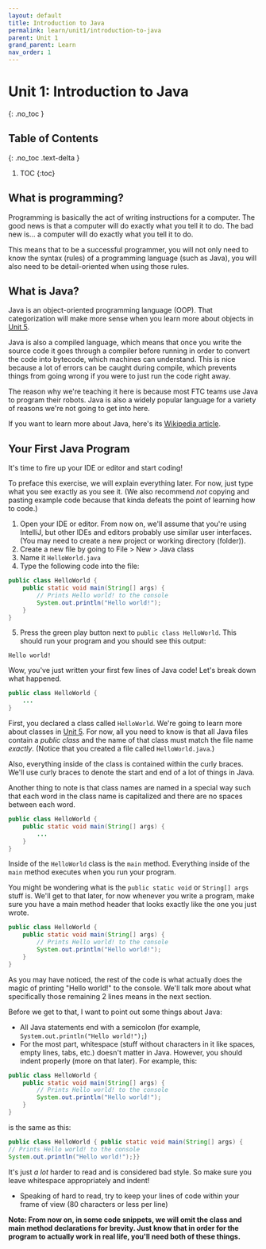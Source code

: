 ```yaml
---
layout: default
title: Introduction to Java
permalink: learn/unit1/introduction-to-java
parent: Unit 1
grand_parent: Learn
nav_order: 1
---
```


# Unit 1: Introduction to Java

{: .no_toc }

## Table of Contents

{: .no_toc .text-delta }

1. TOC
   {:toc}

## What is programming?

Programming is basically the act of writing instructions for a computer. The good news is that a computer will do exactly what you tell it to do. The bad new is... a computer will do exactly what you tell it to do.

This means that to be a successful programmer, you will not only need to know the syntax (rules) of a programming language (such as Java), you will also need to be detail-oriented when using those rules.

## What is Java?

Java is an object-oriented programming language (OOP). That
categorization will make more sense when you learn more about
objects in [Unit 5](/learn-code/learn/unit5).

Java is also a compiled language, which means that once you write the source code it goes through a compiler before running in order to convert the code into bytecode, which machines can understand. This is nice because a lot of errors can be caught during compile, which prevents things from going wrong if you were to just run the code right away.

The reason why we're teaching it here is because most FTC
teams use Java to program their robots. Java is also a widely popular language for a variety of reasons we're not going to
get into here.

If you want to learn more about Java, here's its [Wikipedia article](<https://en.wikipedia.org/wiki/Java_(programming_language)>).

## Your First Java Program

It's time to fire up your IDE or editor and start coding!

To preface this exercise, we will explain everything later.
For now, just type what you see exactly as you see it. (We
also recommend _not_ copying and pasting example code because
that kinda defeats the point of learning how to code.)

1. Open your IDE or editor. From now on, we'll assume that you're using IntelliJ, but other IDEs and editors probably use similar user interfaces. (You may need to create a new project or working directory (folder)).
2. Create a new file by going to File > New > Java class
3. Name it `HelloWorld.java`
4. Type the following code into the file:

```java
public class HelloWorld {
    public static void main(String[] args) {
        // Prints Hello world! to the console
        System.out.println("Hello world!");
    }
}
```

5. Press the green play button next to `public class HelloWorld`. This should run your program and you should see this output:

```
Hello world!
```

Wow, you've just written your first few lines of Java code!
Let's break down what happened.

```java
public class HelloWorld {
    ...
}
```

First, you declared a class called `HelloWorld`. We're going
to learn more about classes in [Unit 5](/learn-code/learn/unit5).
For now, all you need to know is that all Java files
contain a _public class_ and the name of that class must match
the file name _exactly_. (Notice that you created a file
called `HelloWorld.java`.)

Also, everything inside of the class is contained within the
curly braces. We'll use curly braces to denote the start and
end of a lot of things in Java.

Another thing to note is that class names are named in a
special way such that each word in the class name is
capitalized and there are no spaces between each word.

```java
public class HelloWorld {
    public static void main(String[] args) {
        ...
    }
}
```

Inside of the `HelloWorld` class is the `main` method. Everything inside of the `main` method executes when you run your program.

You might be wondering what is the `public static void` or `String[] args` stuff is. We'll get to that later, for now whenever you write a program, make sure you have a main method header that looks exactly like the one you just wrote.

```java
public class HelloWorld {
    public static void main(String[] args) {
        // Prints Hello world! to the console
        System.out.println("Hello world!");
    }
}
```

As you may have noticed, the rest of the code is what actually does the magic of printing "Hello world!" to the console. We'll talk more about what specifically those remaining 2 lines means in the next section.

Before we get to that, I want to point out some things about Java:

-   All Java statements end with a semicolon (for example, `System.out.println("Hello world!");`)
-   For the most part, whitespace (stuff without characters in it like spaces, empty lines, tabs, etc.) doesn't matter in Java. However, you should indent properly (more on that later). For example, this:

```java
public class HelloWorld {
    public static void main(String[] args) {
        // Prints Hello world! to the console
        System.out.println("Hello world!");
    }
}
```

is the same as this:

```java
public class HelloWorld { public static void main(String[] args) {
// Prints Hello world! to the console
System.out.println("Hello world!");}}
```

It's just _a lot_ harder to read and is considered bad style. So make sure you leave whitespace appropriately and indent!

-   Speaking of hard to read, try to keep your lines of code within your frame of view (80 characters or less per line)

**Note: From now on, in some code snippets, we will omit the class and main method declarations for brevity. Just know that in order for the program to actually work in real life, you'll need both of these things.**
